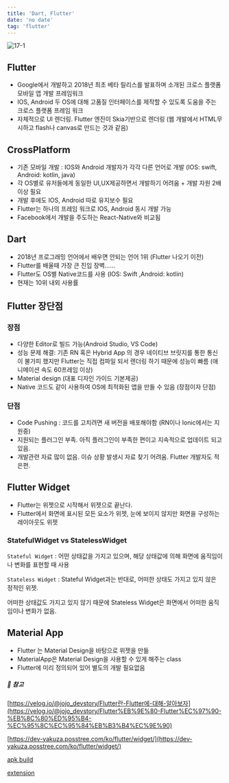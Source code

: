 ```yaml
---
title: 'Dart, Flutter'
date: 'no date'
tag: 'flutter'
---
```


![17-1](https://user-images.githubusercontent.com/60374596/185748999-7df9f117-1f52-4b2c-8b2b-b0abdeb1131d.jpeg)

## Flutter

- Google에서 개발하고 2018년 최초 베타 릴리스를 발표하며 소개된 크로스 플랫폼 모바일 앱 개발 프레임워크
- IOS, Android 두 OS에 대해 고품질 인터페이스를 제작할 수 있도록 도움을 주는 크로스 플랫폼 프레임 워크
- 자체적으로 UI 렌더링. Flutter 엔진이 Skia기반으로 렌더링 (웹 개발에서 HTML무시하고 flash나 canvas로 만드는 것과 같음)

## CrossPlatform

- 기존 모바일 개발 : IOS와 Android 개발자가 각각 다른 언어로 개발 (IOS: swift, Android: kotlin, java)
- 각 OS별로 유저들에게 동일한 UI,UX제공하면서 개발하기 어려움 + 개발 자원 2배 이상 필요
- 개발 후에도 IOS, Android 따로 유지보수 필요
- Flutter는 하나의 프레임 워크로 IOS, Android 동시 개발 가능
- Facebook에서 개발을 주도하는 React-Native와 비교됨

## Dart

- 2018년 프로그래밍 언어에서 배우면 안되는 언어 1위 (Flutter 나오기 이전)
- Flutter를 배울때 가장 큰 진입 장벽......
- Flutter도 OS별 Native코드를 사용 (IOS: Swift ,Android: kotlin)
- 현재는 10위 내외 사용률

## Flutter 장단점

### 장점

- 다양한 Editor로 빌드 가능(Android Studio, VS Code)
- 성능 문제 해결: 기존 RN 혹은 Hybrid App 의 경우 네이티브 브릿지를 통한 통신이 불가피 했지만 Flutter는 직접 컴파일 되서 렌더링 하기 때문에 성능이 빠름 (애니메이션 속도 60프레임 이상)
- Material design (대표 디자인 가이드 기본제공)
- Native 코드도 같이 사용하여 OS에 최적화된 앱을 만들 수 있음 (장점이자 단점)

### 단점

- Code Pushing : 코드를 고치려면 새 버전을 배포해야함 (RN이나 Ionic에서는 지원중)
- 지원되는 플러그인 부족. 아직 플러그인이 부족한 편이고 지속적으로 업데이트 되고 있음.
- 개발관련 자료 많이 없음. 이슈 상황 발생시 자료 찾기 어려움. Flutter 개발자도 적은편.

## Flutter Widget

- Flutter는 위젯으로 시작해서 위젯으로 끝난다.
- Flutter에서 화면에 표시된 모든 요소가 위젯, 눈에 보이지 않지만 화면을 구성하는 레이아웃도 위젯

### StatefulWidget vs StatelessWidget

`Stateful Widget` : 어떤 상태값을 가지고 있으며, 해당 상태값에 의해 화면에 움직임이나 변화를 표현할 때 사용

`Stateless Widget` : Stateful Widget과는 반대로, 어떠한 상태도 가지고 있지 않은 정적인 위젯.

어떠한 상태값도 가지고 있지 않기 때문에 Stateless Widget은 화면에서 어떠한 움직임이나 변화가 없음.

## Material App

- Flutter 는 Material Design을 바탕으로 위젯을 만듦
- MaterialApp은 Material Design을 사용할 수 있게 해주는 class
- Flutter에 미리 정의되어 있어 별도의 개발 필요없음

##### 📔 참고

[https://velog.io/@jojo_devstory/Flutter란-Flutter에-대해-알아보자](https://velog.io/@jojo_devstory/Flutter%EB%9E%80-Flutter%EC%97%90-%EB%8C%80%ED%95%B4-%EC%95%8C%EC%95%84%EB%B3%B4%EC%9E%90)

[https://dev-yakuza.posstree.com/ko/flutter/widget/](https://dev-yakuza.posstree.com/ko/flutter/widget/)

[apk build](https://www.notion.so/apk-build-e65fe17ba83a4f3590df5361468590c0)

[extension](https://www.notion.so/extension-725b085646c7480fb21cd4f9d0d31549)
